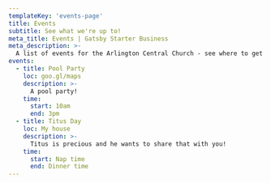 ```yaml
---
templateKey: 'events-page'
title: Events
subtitle: See what we're up to!
meta_title: Events | Gatsby Starter Business
meta_description: >-
  A list of events for the Arlington Central Church - see where to get involved.
events:
  - title: Pool Party
    loc: goo.gl/maps
    description: >-
      A pool party!
    time:
      start: 10am
      end: 3pm
  - title: Titus Day
    loc: My house
    description: >-
      Titus is precious and he wants to share that with you!
    time:
      start: Nap time
      end: Dinner time
---
```


